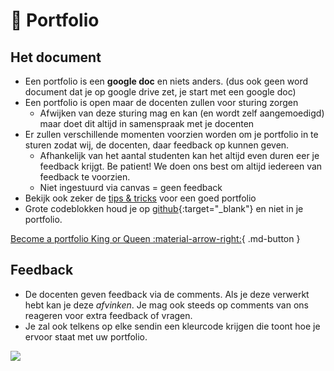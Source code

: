 # 📂 Portfolio

## Het document

* Een portfolio is een **google doc** en niets anders. (dus ook geen word document dat je op google drive zet, je start met een google doc)
* Een portfolio is open maar de docenten zullen voor sturing zorgen
  * Afwijken van deze sturing mag en kan (en wordt zelf aangemoedigd) maar doet dit altijd in samenspraak met je docenten
* Er zullen verschillende momenten voorzien worden om je portfolio in te sturen zodat wij, de docenten, daar feedback op kunnen geven.
  * Afhankelijk van het aantal studenten kan het altijd even duren eer je feedback krijgt. Be patient! We doen ons best om altijd iedereen van feedback te voorzien.
  * Niet ingestuurd via canvas = geen feedback
* Bekijk ook zeker de [tips & tricks](../portfolio-king-or-queen) voor een goed portfolio
* Grote codeblokken houd je op [github](https://github.com){:target="_blank"} en niet in je portfolio.

[Become a portfolio King or Queen :material-arrow-right:](../portfolio-king-or-queen){ .md-button }

## Feedback

* De docenten geven feedback via de comments. Als je deze verwerkt hebt kan je deze _afvinken_. Je mag ook steeds op comments van ons reageren voor extra feedback of vragen.
* Je zal ook telkens op elke sendin een kleurcode krijgen die toont hoe je ervoor staat met uw portfolio.

![](/_resources/images/feedback.jpg)
